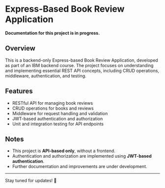 # Express-Based Book Review Application

**Documentation for this project is in progress.**

## Overview
This is a backend-only Express-based Book Review Application, developed as part of an IBM backend course. The project focuses on understanding and implementing essential REST API concepts, including CRUD operations, middleware, authentication, and testing.

## Features
- RESTful API for managing book reviews
- CRUD operations for books and reviews
- Middleware for request handling and validation
- JWT-based authentication and authorization
- Unit and integration testing for API endpoints


## Notes
- This project is **API-based only**, without a frontend.
- Authentication and authorization are implemented using **JWT-based authentication**.
- Further documentation and improvements are under development.

---
Stay tuned for updates! 🚀



